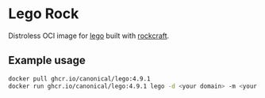 # Lego Rock

Distroless OCI image for [lego](https://go-acme.github.io/lego/) built with [rockcraft](https://github.com/canonical/rockcraft).

## Example usage

```bash
docker pull ghcr.io/canonical/lego:4.9.1
docker run ghcr.io/canonical/lego:4.9.1 lego -d <your domain> -m <your email> --dns=<your dns provider> --accept-tos=true run
```
